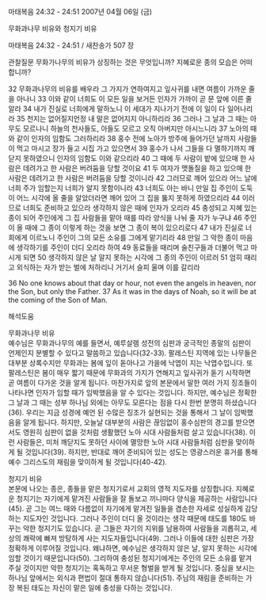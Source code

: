 마태복음 24:32 - 24:51 
2007년 04월 06일 (금)

무화과나무 비유와 청지기 비유



마태복음 24:32 - 24:51 / 새찬송가 507 장


관찰질문
무화가나무의 비유가 상징하는 것은 무엇입니까?
지혜로운 종의 모습은 어떠합니까? 

32 무화과나무의 비유를 배우라 그 가지가 연하여지고 잎사귀를 내면 여름이 가까운 줄을 아나니 33 이와 같이 너희도 이 모든 일을 보거든 인자가 가까이 곧 문 앞에 이른 줄 알라 34 내가 진실로 너희에게 말하노니 이 세대가 지나가기 전에 이 일이 다 일어나리라 35 천지는 없어질지언정 내 말은 없어지지 아니하리라 36 그러나 그 날과 그 때는 아무도 모르나니 하늘의 천사들도, 아들도 모르고 오직 아버지만 아시느니라 37 노아의 때와 같이 인자의 임함도 그러하리라 38 홍수 전에 노아가 방주에 들어가던 날까지 사람들이 먹고 마시고 장가 들고 시집 가고 있으면서 39 홍수가 나서 그들을 다 멸하기까지 깨닫지 못하였으니 인자의 임함도 이와 같으리라 
40 그 때에 두 사람이 밭에 있으매 한 사람은 데려가고 한 사람은 버려둠을 당할 것이요 41 두 여자가 맷돌질을 하고 있으매 한 사람은 데려가고 한 사람은 버려둠을 당할 것이니라 42 그러므로 깨어 있으라 어느 날에 너희 주가 임할는지 너희가 알지 못함이니라 43 너희도 아는 바니 만일 집 주인이 도둑이 어느 시각에 올 줄을 알았더라면 깨어 있어 그 집을 뚫지 못하게 하였으리라 44 이러므로 너희도 준비하고 있으라 생각하지 않은 때에 인자가 오리라 45 충성되고 지혜 있는 종이 되어 주인에게 그 집 사람들을 맡아 때를 따라 양식을 나눠 줄 자가 누구냐 46 주인이 올 때에 그 종이 이렇게 하는 것을 보면 그 종이 복이 있으리로다 47 내가 진실로 너희에게 이르노니 주인이 그의 모든 소유를 그에게 맡기리라 48 만일 그 악한 종이 마음에 생각하기를 주인이 더디 오리라 하여 49 동료들을 때리며 술친구들과 더불어 먹고 마시게 되면 50 생각하지 않은 날 알지 못하는 시각에 그 종의 주인이 이르러 51 엄히 때리고 외식하는 자가 받는 벌에 처하리니 거기서 슬피 울며 이를 갈리라 

36 No one knows about that day or hour, not even the angels in heaven, nor the Son, but only the Father. 37 As it was in the days of Noah, so it will be at the coming of the Son of Man.

해석도움





무화과나무 비유  
예수님은 무화과나무의 예를 들면서, 예루살렘 성전의 심판과 궁극적인 종말의 심판이 언제인지 분별할 수 있다고 말씀하고 있습니다(32-33). 팔레스틴 지역에 있는 나무들은 대부분 상록수지만 무화과는 봄에 잎이 돋아나고 가을에 낙엽이 지는 낙엽수입니다. 또 팔레스틴은 봄이 매우 짧기 때문에 무화과의 가지가 연해지고 잎사귀가 돋기 시작하면 곧 여름이 다가온 것을 알게 됩니다. 마찬가지로 앞의 본문에서 말한 여러 가지 징조들이 나타나면 인자가 임할 때가 임박했음을 알 수 있다는 것입니다. 하지만, 예수님은 정확한 그 날과 그 때는 성부 하나님 외에는 아무도 모른다는 점을 다시 한번 분명히 하셨습니다(36). 우리는 지금 성경에 예언 된 수많은 징조가 실현되는 것을 통해서 그 날이 임박했음을 알게 됩니다. 하지만, 오늘날 대부분의 사람은 끊임없이 홍수심판의 경고를 받으면서도 영원히 심판이 없을 것처럼 생활했던 노아 시대 사람들처럼 살고 있습니다(38). 이런 사람들은, 미처 깨닫지도 못하던 사이에 멸망한 노아 시대 사람들처럼 심판을 맞이하게 될 것입니다(39). 하지만, 반대로 깨어 준비되어 있는 성도는 영광스러운 휴거를 통해 예수 그리스도의 재림을 맞이하게 될 것입니다(40-42).  

청지기 비유  
본문에 나오는 종은, 종들을 맡은 청지기로서 교회의 영적 지도자를 상징합니다. 지혜로운 청지기는 자기에게 맡겨진 사람들을 잘 돌보고 끼니마다 양식을 제공하는 사람입니다(45). 곧 그는 여느 때와 다름없이 자기에게 맡겨진 일들을 겸손한 자세로 성실하게 감당하는 지도자인 것입니다. 그러나 주인이 더디 올 것이라는 생각 때문에 태도를 180도 바꾸는 악한 청지기도 있습니다. 곧 그들은 자기의 지위를 남용하여 사람들을 괴롭히고, 세상의 쾌락에 빠져 방탕하게 사는 지도자들입니다(49). 그러나 이들에 대한 심판은 가장 정확하게 이루어질 것입니다. 왜냐하면, 예수님은 생각하지 않은 날, 알지 못하는 시각에 임할 것이기 때문입니다(50). 그리하여 충성된 청지기에게는 주인의 모든 소유를 맡겨 주실 것이지만 악한 청지기는 혹독하고 무서운 형벌을 받게 될 것입니다. 중심을 보시는 하나님 앞에서는 외식과 편법이 절대 통하지 않습니다(51). 주님의 재림을 준비하는 가장 복된 태도는 자신이 맡은 일에 충성을 다하는 것입니다.